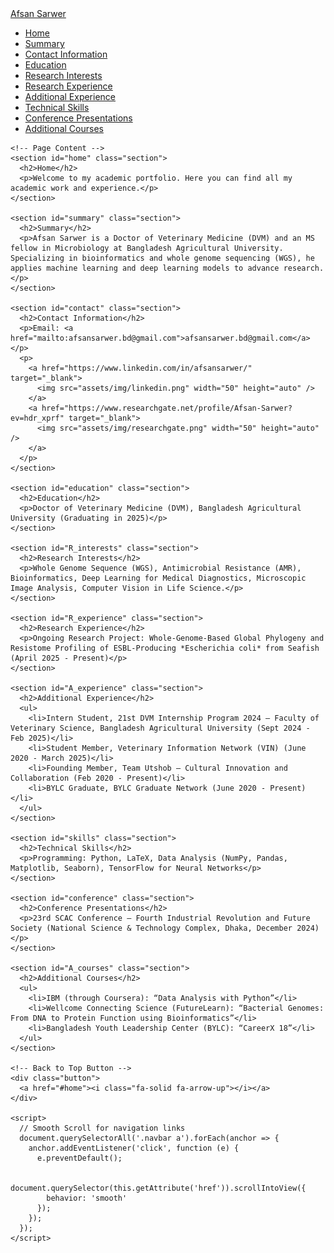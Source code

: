 <!DOCTYPE html>
<html lang="en" dir="ltr">
  <head>
    <meta charset="UTF-8" />
    <title>Afsan Sarwer | Academic Portfolio</title>
    <link rel="stylesheet" href="style.css" />
    <!-- Fontawesome CDN Link -->
    <link rel="stylesheet" href="https://cdnjs.cloudflare.com/ajax/libs/font-awesome/6.4.0/css/all.min.css" />
    <meta name="viewport" content="width=device-width, initial-scale=1.0" />
  </head>
  <body>
    <!-- Navigation Bar -->
    <nav>
      <div class="navbar">
        <div class="logo"><a href="#">Afsan Sarwer</a></div>
        <ul class="menu">
          <li><a href="#home">Home</a></li>
          <li><a href="#summary">Summary</a></li>
          <li><a href="#contact">Contact Information</a></li>
          <li><a href="#education">Education</a></li>
          <li><a href="#R_interests">Research Interests</a></li>
          <li><a href="#R_experience">Research Experience</a></li>
          <li><a href="#A_experience">Additional Experience</a></li>
          <li><a href="#skills">Technical Skills</a></li>
          <li><a href="#conference">Conference Presentations</a></li>
          <li><a href="#A_courses">Additional Courses</a></li>
        </ul>
      </div>
    </nav>

    <!-- Page Content -->
    <section id="home" class="section">
      <h2>Home</h2>
      <p>Welcome to my academic portfolio. Here you can find all my academic work and experience.</p>
    </section>

    <section id="summary" class="section">
      <h2>Summary</h2>
      <p>Afsan Sarwer is a Doctor of Veterinary Medicine (DVM) and an MS fellow in Microbiology at Bangladesh Agricultural University. Specializing in bioinformatics and whole genome sequencing (WGS), he applies machine learning and deep learning models to advance research.</p>
    </section>

    <section id="contact" class="section">
      <h2>Contact Information</h2>
      <p>Email: <a href="mailto:afsansarwer.bd@gmail.com">afsansarwer.bd@gmail.com</a></p>
      <p>
        <a href="https://www.linkedin.com/in/afsansarwer/" target="_blank">
          <img src="assets/img/linkedin.png" width="50" height="auto" />
        </a>
        <a href="https://www.researchgate.net/profile/Afsan-Sarwer?ev=hdr_xprf" target="_blank">
          <img src="assets/img/researchgate.png" width="50" height="auto" />
        </a>
      </p>
    </section>

    <section id="education" class="section">
      <h2>Education</h2>
      <p>Doctor of Veterinary Medicine (DVM), Bangladesh Agricultural University (Graduating in 2025)</p>
    </section>

    <section id="R_interests" class="section">
      <h2>Research Interests</h2>
      <p>Whole Genome Sequence (WGS), Antimicrobial Resistance (AMR), Bioinformatics, Deep Learning for Medical Diagnostics, Microscopic Image Analysis, Computer Vision in Life Science.</p>
    </section>

    <section id="R_experience" class="section">
      <h2>Research Experience</h2>
      <p>Ongoing Research Project: Whole-Genome-Based Global Phylogeny and Resistome Profiling of ESBL-Producing *Escherichia coli* from Seafish (April 2025 - Present)</p>
    </section>

    <section id="A_experience" class="section">
      <h2>Additional Experience</h2>
      <ul>
        <li>Intern Student, 21st DVM Internship Program 2024 – Faculty of Veterinary Science, Bangladesh Agricultural University (Sept 2024 - Feb 2025)</li>
        <li>Student Member, Veterinary Information Network (VIN) (June 2020 - March 2025)</li>
        <li>Founding Member, Team Utshob – Cultural Innovation and Collaboration (Feb 2020 - Present)</li>
        <li>BYLC Graduate, BYLC Graduate Network (June 2020 - Present)</li>
      </ul>
    </section>

    <section id="skills" class="section">
      <h2>Technical Skills</h2>
      <p>Programming: Python, LaTeX, Data Analysis (NumPy, Pandas, Matplotlib, Seaborn), TensorFlow for Neural Networks</p>
    </section>

    <section id="conference" class="section">
      <h2>Conference Presentations</h2>
      <p>23rd SCAC Conference – Fourth Industrial Revolution and Future Society (National Science & Technology Complex, Dhaka, December 2024)</p>
    </section>

    <section id="A_courses" class="section">
      <h2>Additional Courses</h2>
      <ul>
        <li>IBM (through Coursera): “Data Analysis with Python”</li>
        <li>Wellcome Connecting Science (FutureLearn): “Bacterial Genomes: From DNA to Protein Function using Bioinformatics”</li>
        <li>Bangladesh Youth Leadership Center (BYLC): “CareerX 18”</li>
      </ul>
    </section>

    <!-- Back to Top Button -->
    <div class="button">
      <a href="#home"><i class="fa-solid fa-arrow-up"></i></a>
    </div>

    <script>
      // Smooth Scroll for navigation links
      document.querySelectorAll('.navbar a').forEach(anchor => {
        anchor.addEventListener('click', function (e) {
          e.preventDefault();
          
          document.querySelector(this.getAttribute('href')).scrollIntoView({
            behavior: 'smooth'
          });
        });
      });
    </script>
  </body>
</html>

